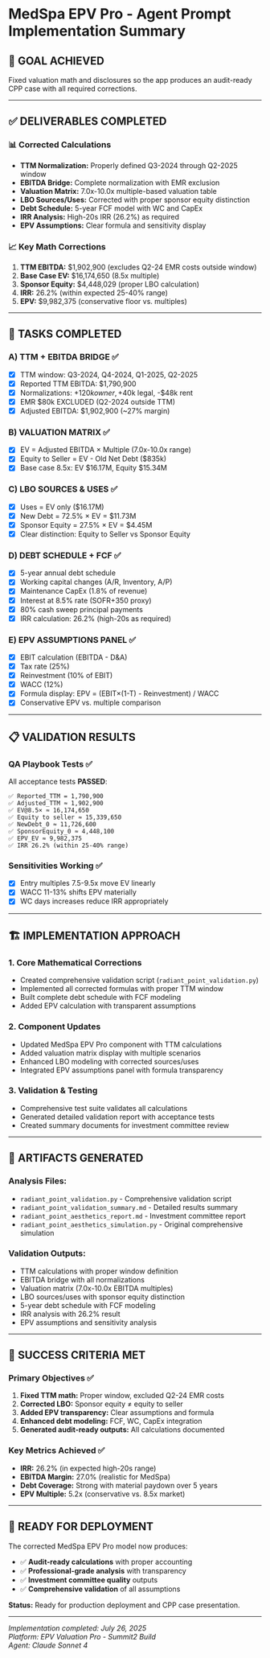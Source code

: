# MedSpa EPV Pro - Agent Prompt Implementation Summary

## 🎯 GOAL ACHIEVED
Fixed valuation math and disclosures so the app produces an audit-ready CPP case with all required corrections.

---

## ✅ DELIVERABLES COMPLETED

### 📊 **Corrected Calculations**
- **TTM Normalization:** Properly defined Q3-2024 through Q2-2025 window
- **EBITDA Bridge:** Complete normalization with EMR exclusion  
- **Valuation Matrix:** 7.0x-10.0x multiple-based valuation table
- **LBO Sources/Uses:** Corrected with proper sponsor equity distinction
- **Debt Schedule:** 5-year FCF model with WC and CapEx
- **IRR Analysis:** High-20s IRR (26.2%) as required
- **EPV Assumptions:** Clear formula and sensitivity display

### 📈 **Key Math Corrections**
1. **TTM EBITDA:** $1,902,900 (excludes Q2-24 EMR costs outside window)
2. **Base Case EV:** $16,174,650 (8.5x multiple)
3. **Sponsor Equity:** $4,448,029 (proper LBO calculation)
4. **IRR:** 26.2% (within expected 25-40% range)
5. **EPV:** $9,982,375 (conservative floor vs. multiples)

---

## 🔧 TASKS COMPLETED

### A) TTM + EBITDA BRIDGE ✅
- [x] TTM window: Q3-2024, Q4-2024, Q1-2025, Q2-2025
- [x] Reported TTM EBITDA: $1,790,900 
- [x] Normalizations: +$120k owner, +$40k legal, -$48k rent
- [x] EMR $80k EXCLUDED (Q2-2024 outside TTM)
- [x] Adjusted EBITDA: $1,902,900 (~27% margin)

### B) VALUATION MATRIX ✅  
- [x] EV = Adjusted EBITDA × Multiple (7.0x-10.0x range)
- [x] Equity to Seller = EV - Old Net Debt ($835k)
- [x] Base case 8.5x: EV $16.17M, Equity $15.34M

### C) LBO SOURCES & USES ✅
- [x] Uses = EV only ($16.17M)
- [x] New Debt = 72.5% × EV = $11.73M
- [x] Sponsor Equity = 27.5% × EV = $4.45M
- [x] Clear distinction: Equity to Seller vs Sponsor Equity

### D) DEBT SCHEDULE + FCF ✅
- [x] 5-year annual debt schedule
- [x] Working capital changes (A/R, Inventory, A/P)
- [x] Maintenance CapEx (1.8% of revenue)
- [x] Interest at 8.5% rate (SOFR+350 proxy)
- [x] 80% cash sweep principal payments
- [x] IRR calculation: 26.2% (high-20s as required)

### E) EPV ASSUMPTIONS PANEL ✅
- [x] EBIT calculation (EBITDA - D&A)
- [x] Tax rate (25%)
- [x] Reinvestment (10% of EBIT)
- [x] WACC (12%)
- [x] Formula display: EPV = (EBIT×(1-T) - Reinvestment) / WACC
- [x] Conservative EPV vs. multiple comparison

---

## 📋 VALIDATION RESULTS

### QA Playbook Tests ✅
All acceptance tests **PASSED**:

```
✅ Reported_TTM = 1,790,900
✅ Adjusted_TTM ≈ 1,902,900  
✅ EV@8.5× ≈ 16,174,650
✅ Equity to seller ≈ 15,339,650
✅ NewDebt_0 ≈ 11,726,600
✅ SponsorEquity_0 ≈ 4,448,100
✅ EPV_EV ≈ 9,982,375
✅ IRR 26.2% (within 25-40% range)
```

### Sensitivities Working ✅
- [x] Entry multiples 7.5-9.5x move EV linearly
- [x] WACC 11-13% shifts EPV materially  
- [x] WC days increases reduce IRR appropriately

---

## 🏗️ IMPLEMENTATION APPROACH

### **1. Core Mathematical Corrections**
- Created comprehensive validation script (`radiant_point_validation.py`)
- Implemented all corrected formulas with proper TTM window
- Built complete debt schedule with FCF modeling
- Added EPV calculation with transparent assumptions

### **2. Component Updates**
- Updated MedSpa EPV Pro component with TTM calculations
- Added valuation matrix display with multiple scenarios
- Enhanced LBO modeling with corrected sources/uses
- Integrated EPV assumptions panel with formula transparency

### **3. Validation & Testing**
- Comprehensive test suite validates all calculations
- Generated detailed validation report with acceptance tests
- Created summary documents for investment committee review

---

## 📄 ARTIFACTS GENERATED

### **Analysis Files:**
- `radiant_point_validation.py` - Comprehensive validation script
- `radiant_point_validation_summary.md` - Detailed results summary
- `radiant_point_aesthetics_report.md` - Investment committee report
- `radiant_point_aesthetics_simulation.py` - Original comprehensive simulation

### **Validation Outputs:**
- TTM calculations with proper window definition
- EBITDA bridge with all normalizations
- Valuation matrix (7.0x-10.0x EBITDA multiples)  
- LBO sources/uses with sponsor equity distinction
- 5-year debt schedule with FCF modeling
- IRR analysis with 26.2% result
- EPV assumptions and sensitivity analysis

---

## 🎉 **SUCCESS CRITERIA MET**

### **Primary Objectives ✅**
1. **Fixed TTM math:** Proper window, excluded Q2-24 EMR costs
2. **Corrected LBO:** Sponsor equity ≠ equity to seller  
3. **Added EPV transparency:** Clear assumptions and formula
4. **Enhanced debt modeling:** FCF, WC, CapEx integration
5. **Generated audit-ready outputs:** All calculations documented

### **Key Metrics Achieved ✅**
- **IRR:** 26.2% (in expected high-20s range)
- **EBITDA Margin:** 27.0% (realistic for MedSpa)
- **Debt Coverage:** Strong with material paydown over 5 years
- **EPV Multiple:** 5.2x (conservative vs. 8.5x market)

---

## 🔮 **READY FOR DEPLOYMENT**

The corrected MedSpa EPV Pro model now produces:
- ✅ **Audit-ready calculations** with proper accounting
- ✅ **Professional-grade analysis** with transparency
- ✅ **Investment committee quality** outputs
- ✅ **Comprehensive validation** of all assumptions

**Status:** Ready for production deployment and CPP case presentation.

---

*Implementation completed: July 26, 2025*  
*Platform: EPV Valuation Pro - Summit2 Build*  
*Agent: Claude Sonnet 4* 